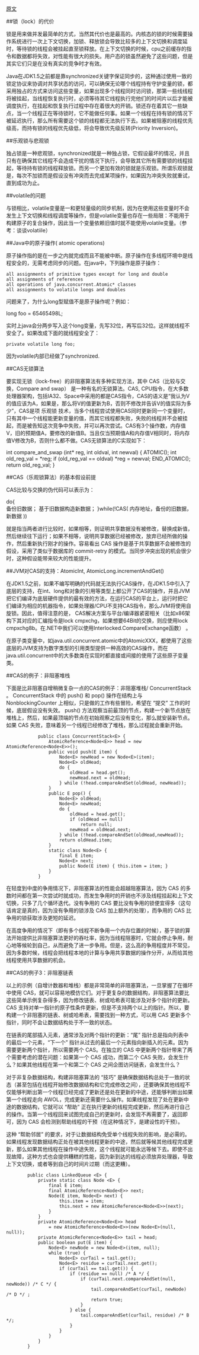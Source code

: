 [原文](http://www.tuicool.com/articles/zuui6z)

##锁（lock）的代价

锁是用来做并发最简单的方式，当然其代价也是最高的。内核态的锁的时候需要操作系统进行一次上下文切换，加锁、释放锁会导致比较多的上下文切换和调度延时，等待锁的线程会被挂起直至锁释放。在上下文切换的时候，cpu之前缓存的指令和数据都将失效，对性能有很大的损失。用户态的锁虽然避免了这些问题，但是其实它们只是在没有真实的竞争时才有效。

Java在JDK1.5之前都是靠synchronized关键字保证同步的，这种通过使用一致的锁定协议来协调对共享状态的访问，可以确保无论哪个线程持有守护变量的锁，都采用独占的方式来访问这些变量，如果出现多个线程同时访问锁，那第一些线线程将被挂起，当线程恢复执行时，必须等待其它线程执行完他们的时间片以后才能被调度执行，在挂起和恢复执行过程中存在着很大的开销。锁还存在着其它一些缺点，当一个线程正在等待锁时，它不能做任何事。如果一个线程在持有锁的情况下被延迟执行，那么所有需要这个锁的线程都无法执行下去。如果被阻塞的线程优先级高，而持有锁的线程优先级低，将会导致优先级反转(Priority Inversion)。

##乐观锁与悲观锁

独占锁是一种悲观锁，synchronized就是一种独占锁，它假设最坏的情况，并且只有在确保其它线程不会造成干扰的情况下执行，会导致其它所有需要锁的线程挂起，等待持有锁的线程释放锁。而另一个更加有效的锁就是乐观锁。所谓乐观锁就是，每次不加锁而是假设没有冲突而去完成某项操作，如果因为冲突失败就重试，直到成功为止。

##volatile的问题

与锁相比，volatile变量是一和更轻量级的同步机制，因为在使用这些变量时不会发生上下文切换和线程调度等操作，但是volatile变量也存在一些局限：不能用于构建原子的复合操作，因此当一个变量依赖旧值时就不能使用volatile变量。（参考：谈谈volatiile）

##Java中的原子操作( atomic operations)

原子操作指的是在一步之内就完成而且不能被中断。原子操作在多线程环境中是线程安全的，无需考虑同步的问题。在java中，下列操作是原子操作：

    all assignments of primitive types except for long and double
    all assignments of references
    all operations of java.concurrent.Atomic* classes
    all assignments to volatile longs and doubles

问题来了，为什么long型赋值不是原子操作呢？例如：

long foo = 65465498L;

实时上java会分两步写入这个long变量，先写32位，再写后32位。这样就线程不安全了。如果改成下面的就线程安全了：

    private volatile long foo;

因为volatile内部已经做了synchronized.

##CAS无锁算法

要实现无锁（lock-free）的非阻塞算法有多种实现方法，其中 CAS（比较与交换，Compare and swap） 是一种有名的无锁算法。CAS, CPU指令，在大多数处理器架构，包括IA32、Space中采用的都是CAS指令，CAS的语义是“我认为V的值应该为A，如果是，那么将V的值更新为B，否则不修改并告诉V的值实际为多少”，CAS是项 乐观锁 技术，当多个线程尝试使用CAS同时更新同一个变量时，只有其中一个线程能更新变量的值，而其它线程都失败，失败的线程并不会被挂起，而是被告知这次竞争中失败，并可以再次尝试。CAS有3个操作数，内存值V，旧的预期值A，要修改的新值B。当且仅当预期值A和内存值V相同时，将内存值V修改为B，否则什么都不做。CAS无锁算法的C实现如下：

int compare_and_swap (int* reg, int oldval, int newval) 
{
  ATOMIC();
  int old_reg_val = *reg;
  if (old_reg_val == oldval) 
     *reg = newval;
  END_ATOMIC();
  return old_reg_val;
}

##CAS（乐观锁算法）的基本假设前提

CAS比较与交换的伪代码可以表示为：

do{  
       备份旧数据； 
       基于旧数据构造新数据； 
}while(!CAS( 内存地址，备份的旧数据，新数据 ))  

就是指当两者进行比较时，如果相等，则证明共享数据没有被修改，替换成新值，然后继续往下运行；如果不相等，说明共享数据已经被修改，放弃已经所做的操作，然后重新执行刚才的操作。容易看出 CAS 操作是基于共享数据不会被修改的假设，采用了类似于数据库的 commit-retry 的模式。当同步冲突出现的机会很少时，这种假设能带来较大的性能提升。

##JVM对CAS的支持：AtomicInt, AtomicLong.incrementAndGet()

在JDK1.5之前，如果不编写明确的代码就无法执行CAS操作，在JDK1.5中引入了底层的支持，在int、long和对象的引用等类型上都公开了CAS的操作，并且JVM把它们编译为底层硬件提供的最有效的方法，在运行CAS的平台上，运行时把它们编译为相应的机器指令，如果处理器/CPU不支持CAS指令，那么JVM将使用自旋锁。因此，值得注意的是， CAS解决方案与平台/编译器紧密相关（比如x86架构下其对应的汇编指令是lock cmpxchg，如果想要64Bit的交换，则应使用lock cmpxchg8b。在.NET中我们可以使用Interlocked.CompareExchange函数） 。

在原子类变量中，如java.util.concurrent.atomic中的AtomicXXX，都使用了这些底层的JVM支持为数字类型的引用类型提供一种高效的CAS操作，而在java.util.concurrent中的大多数类在实现时都直接或间接的使用了这些原子变量类。


##CAS的例子：非阻塞堆栈

下面是比非阻塞自增稍微复杂一点的CAS的例子：非阻塞堆栈/ ConcurrentStack 。 ConcurrentStack 中的 push() 和 pop() 操作在结构上与 NonblockingCounter 上相似，只是做的工作有些冒险，希望在 “提交” 工作的时候，底层假设没有失效。 push() 方法观察当前最顶的节点，构建一个新节点放在堆栈上，然后，如果最顶端的节点在初始观察之后没有变化，那么就安装新节点。如果 CAS 失败，意味着另一个线程已经修改了堆栈，那么过程就会重新开始。

`````
			public class ConcurrentStack<E> {
			    AtomicReference<Node<E>> head = new AtomicReference<Node<E>>();
			    public void push(E item) {
			        Node<E> newHead = new Node<E>(item);
			        Node<E> oldHead;
			        do {
			            oldHead = head.get();
			            newHead.next = oldHead;
			        } while (!head.compareAndSet(oldHead, newHead));
			    }
			    public E pop() {
			        Node<E> oldHead;
			        Node<E> newHead;
			        do {
			            oldHead = head.get();
			            if (oldHead == null) 
			                return null;
			            newHead = oldHead.next;
			        } while (!head.compareAndSet(oldHead,newHead));
			        return oldHead.item;
			    }
			    static class Node<E> {
			        final E item;
			        Node<E> next;
			        public Node(E item) { this.item = item; }
			    }
			}
`````

在轻度到中度的争用情况下，非阻塞算法的性能会超越阻塞算法，因为 CAS 的多数时间都在第一次尝试时就成功，而发生争用时的开销也不涉及线程挂起和上下文切换，只多了几个循环迭代。没有争用的 CAS 要比没有争用的锁便宜得多（这句话肯定是真的，因为没有争用的锁涉及 CAS 加上额外的处理），而争用的 CAS 比争用的锁获取涉及更短的延迟。

在高度争用的情况下（即有多个线程不断争用一个内存位置的时候），基于锁的算法开始提供比非阻塞算法更好的吞吐率，因为当线程阻塞时，它就会停止争用，耐心地等候轮到自己，从而避免了进一步争用。但是，这么高的争用程度并不常见，因为多数时候，线程会把线程本地的计算与争用共享数据的操作分开，从而给其他线程使用共享数据的机会。

##CAS的例子3：非阻塞链表

以上的示例（自增计数器和堆栈）都是非常简单的非阻塞算法，一旦掌握了在循环中使用 CAS，就可以容易地模仿它们。对于更复杂的数据结构，非阻塞算法要比这些简单示例复杂得多，因为修改链表、树或哈希表可能涉及对多个指针的更新。CAS 支持对单一指针的原子性条件更新，但是不支持两个以上的指针。所以，要构建一个非阻塞的链表、树或哈希表，需要找到一种方式，可以用 CAS 更新多个指针，同时不会让数据结构处于不一致的状态。

在链表的尾部插入元素，通常涉及对两个指针的更新：“尾” 指针总是指向列表中的最后一个元素，“下一个” 指针从过去的最后一个元素指向新插入的元素。因为需要更新两个指针，所以需要两个 CAS。在独立的 CAS 中更新两个指针带来了两个需要考虑的潜在问题：如果第一个 CAS 成功，而第二个 CAS 失败，会发生什么？如果其他线程在第一个和第二个 CAS 之间企图访问链表，会发生什么？

对于非复杂数据结构，构建非阻塞算法的 “技巧” 是确保数据结构总处于一致的状态（甚至包括在线程开始修改数据结构和它完成修改之间），还要确保其他线程不仅能够判断出第一个线程已经完成了更新还是处在更新的中途，还能够判断出如果第一个线程走向 AWOL，完成更新还需要什么操作。如果线程发现了处在更新中途的数据结构，它就可以 “帮助” 正在执行更新的线程完成更新，然后再进行自己的操作。当第一个线程回来试图完成自己的更新时，会发现不再需要了，返回即可，因为 CAS 会检测到帮助线程的干预（在这种情况下，是建设性的干预）。

这种 “帮助邻居” 的要求，对于让数据结构免受单个线程失败的影响，是必需的。如果线程发现数据结构正处在被其他线程更新的中途，然后就等候其他线程完成更新，那么如果其他线程在操作中途失败，这个线程就可能永远等候下去。即使不出现故障，这种方式也会提供糟糕的性能，因为新到达的线程必须放弃处理器，导致上下文切换，或者等到自己的时间片过期（而这更糟）。
`````
		public class LinkedQueue <E> {
		    private static class Node <E> {
		        final E item;
		        final AtomicReference<Node<E>> next;
		        Node(E item, Node<E> next) {
		            this.item = item;
		            this.next = new AtomicReference<Node<E>>(next);
		        }
		    }
		    private AtomicReference<Node<E>> head
		        = new AtomicReference<Node<E>>(new Node<E>(null, null));
		    private AtomicReference<Node<E>> tail = head;
		    public boolean put(E item) {
		        Node<E> newNode = new Node<E>(item, null);
		        while (true) {
		            Node<E> curTail = tail.get();
		            Node<E> residue = curTail.next.get();
		            if (curTail == tail.get()) {
		                if (residue == null) /* A */ {
		                    if (curTail.next.compareAndSet(null, newNode)) /* C */ {
		                        tail.compareAndSet(curTail, newNode) /* D */ ;
		                        return true;
		                    }
		                } else {
		                    tail.compareAndSet(curTail, residue) /* B */;
		                }
		            }
		        }
		    }
		}

`````
